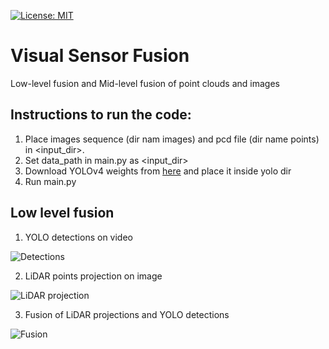 [![License: MIT](https://img.shields.io/badge/License-MIT-yellow.svg)](https://opensource.org/licenses/MIT)

# Visual Sensor Fusion
Low-level fusion and Mid-level fusion of point clouds and images

## Instructions to run the code:
1. Place images sequence (dir nam images) and pcd file (dir name points) in <input_dir>.
2. Set data_path in main.py as <input_dir>
3. Download YOLOv4 weights from [here](https://github.com/AlexeyAB/darknet/releases/download/darknet_yolo_v3_optimal/yolov4.weights) and place it inside yolo dir
4. Run main.py

## Low level fusion
1. YOLO detections on video

![Detections](https://github.com/niteshjha08/Visual_Sensor_Fusion/blob/main/data/media/detections_1.gif)

2. LiDAR points projection on image

![LiDAR projection](https://github.com/niteshjha08/Visual_Sensor_Fusion/blob/main/data/media/lidar_1.gif)

3. Fusion of LiDAR projections and YOLO detections

![Fusion](https://github.com/niteshjha08/Visual_Sensor_Fusion/blob/main/data/media/ouput1.gif)
